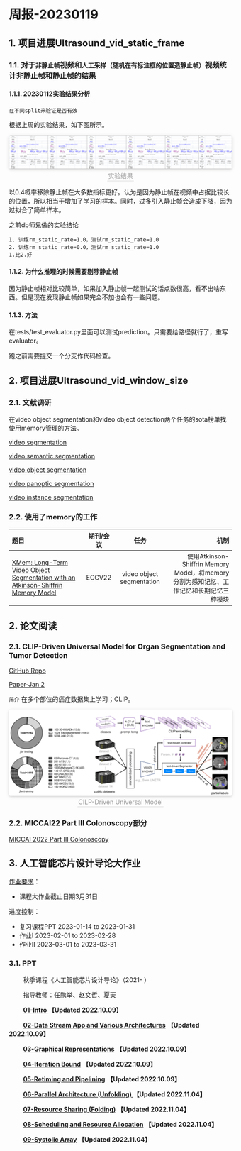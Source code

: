 # 周报-20230119

## 1. 项目进展Ultrasound_vid_static_frame

### 1.1. 对于``非静止帧``视频和``人工采样（随机在有标注框的位置造静止帧）``视频统计非静止帧和静止帧的结果


#### 1.1.1. 20230112实验结果分析

``在不同split来验证是否有效``

根据上周的实验结果，如下图所示。

<center>
    <img style="border-radius: 0.3125em;
    box-shadow: 0 2px 4px 0 rgba(34,36,38,.12),0 2px 10px 0 rgba(34,36,38,.08);" 
    src="file\experiment_20230112.png">
    <br>
    <div style="color:orange; border-bottom: 1px solid #d9d9d9;
    display: inline-block;
    color: #999;
    padding: 2px;">实验结果</div>
</center>


以0.4概率移除静止帧在大多数指标更好。认为是因为静止帧在视频中占据比较长的位置，所以相当于增加了学习的样本。同时，过多引入静止帧会造成下降，因为过拟合了简单样本。

之前db师兄做的实验结论

```
1. 训练rm_static_rate=1.0，测试rm_static_rate=1.0
2. 训练rm_static_rate=0.0，测试rm_static_rate=1.0
1.比2.好
```

#### 1.1.2. 为什么推理的时候需要剔除静止帧

因为静止帧相对比较简单，如果加入静止帧一起测试的话点数很高，看不出啥东西。但是现在发现静止帧如果完全不加也会有一些问题。

#### 1.1.3. 方法

在tests/test_evaluator.py里面可以测试prediction。只需要给路径就行了，重写evaluator。

跑之前需要提交一个分支作代码检查。

## 2. 项目进展Ultrasound_vid_window_size

### 2.1. 文献调研

在video object segmentation和video object detection两个任务的sota榜单找使用memory管理的方法。

[video segmentation](https://paperswithcode.com/task/video-segmentation)

[video semantic segmentation](https://paperswithcode.com/task/video-semantic-segmentation/codeless)

[video object segmentation](https://paperswithcode.com/task/video-object-segmentation)

[video panoptic segmentation](https://paperswithcode.com/paper/video-panoptic-segmentation-1)

[video instance segmentation](https://paperswithcode.com/task/video-instance-segmentation)

### 2.2. 使用了memory的工作

|题目|期刊/会议|任务|机制|
|:---|:---:|:---:|---:|
|[XMem: Long-Term Video Object Segmentation with an Atkinson-Shiffrin Memory Model](https://paperswithcode.com/paper/xmem-long-term-video-object-segmentation-with)|ECCV22|video object segmentation|使用Atkinson-Shiffrin Memory Model，将memory分割为感知记忆、工作记忆和长期记忆三种模块|

## 2. 论文阅读

### 2.1. CLIP-Driven Universal Model for Organ Segmentation and Tumor Detection

[GitHub Repo](https://github.com/ljwztc/CLIP-Driven-Universal-Model)

[Paper-Jan 2](https://arxiv.org/abs/2301.00785)

``简介`` 在多个部位的癌症数据集上学习；CLIP。

<center>
    <img style="border-radius: 0.3125em;
    box-shadow: 0 2px 4px 0 rgba(34,36,38,.12),0 2px 10px 0 rgba(34,36,38,.08);" 
    src="file\clip_driven_universal_model.png">
    <br>
    <div style="color:orange; border-bottom: 1px solid #d9d9d9;
    display: inline-block;
    color: #999;
    padding: 2px;">CILP-Driven Universal Model</div>
</center>


### 2.2. MICCAI22 Part III Colonoscopy部分

[MICCAI 2022 Part III Colonoscopy](https://github.com/xjtulyc/MICCAI2022_paper_reading/blob/main/Part%20III/notes.md)

## 3. 人工智能芯片设计导论大作业

[作业要求](https://github.com/xjtulyc/weekly-summary-2023/blob/main/20230119/file/1\)%E4%BA%BA%E5%B7%A5%E6%99%BA%E8%83%BD%E8%8A%AF%E7%89%87%E8%AE%BE%E8%AE%A1%E5%AF%BC%E8%AE%BA%E8%AF%BE%E7%A8%8B%E4%BD%9C%E4%B8%9A.pdf)：
- 课程大作业截止日期3月31日

进度控制：
- 复习课程PPT 2023-01-14 to 2023-01-31
- 作业I 2023-02-01 to 2023-02-28
- 作业II 2023-03-01 to 2023-03-31

### 3.1. PPT

<p style="text-indent:24.1pt"><span style="font-size:14px">秋季课程《人工智能芯片设计导论》（2021- ）</span></p>

<p style="text-indent:24.1pt"><span style="font-size:14px"><span style="font-size: 14px;">指导教师：任鹏举、赵文哲、夏天</span></span></p>

<p style="text-indent:24.1pt"><a href="https://gr.xjtu.edu.cn/documents/1796039/0/01-intro-2022-AI+Chip.pdf/244e0f1c-08b0-42e2-a75f-715f0bca113d?t=1665317459616"><span style="font-size: 14px;"><strong>01-Intro </strong></span></a><span style="font-size: 14px;"><strong>【</strong></span><span style="font-size: 14px;"><strong>Updated 2022.10.09】</strong></span></p>

<p style="text-indent:24.1pt"><a href="https://gr.xjtu.edu.cn/documents/1796039/0/02-Data+Stream+App+and+Various+Architectures-2022+AI+Chip.pdf/f511d58e-5bce-3f56-941c-6161a82c8fec?t=1665317535221"><span style="font-size: 14px;"><strong>02-Data Stream App and Various Architectures</strong></span></a>&nbsp;<span style="font-size: 14px;"><strong>【</strong></span><span style="font-size: 14px;"><strong>Updated 2022.10.09】</strong></span></p>

<p style="text-indent:24.1pt"><a href="https://gr.xjtu.edu.cn/documents/1796039/0/03-Graphical+Representations-2022+AI+Chip.pdf/bc33a5d8-e8ec-6945-173f-a9de42651293?t=1665317567532"><span style="font-size: 14px;"><strong>03-Graphical Representations</strong></span></a>&nbsp;<span style="font-size: 14px;"><span style="font-size: 14px;"><strong>【</strong></span><strong>Updated 2022.10.09】</strong></span></p>

<p style="text-indent:24.1pt"><a href="https://gr.xjtu.edu.cn/documents/1796039/0/04-Iteration+Bound-2022+AI+Chip.pdf/db87a0cd-382c-9b93-951e-99dd83200ed8?t=1665317583069"><span style="font-size: 14px;"><strong>04-Iteration Bound</strong></span></a>&nbsp;<span style="font-size: 14px;"><span style="font-size: 14px;"><strong>【</strong></span><strong>Updated 2022.10.09】</strong></span></p>

<p style="text-indent:24.1pt"><a href="https://gr.xjtu.edu.cn/documents/1796039/0/05-Retiming+and+Pipelining-2022+AI+Chip.pdf/6c4196dd-b6c5-52f0-787a-f0784b066b9f?t=1665317601086"><span style="font-size: 14px;"><strong>05-Retiming and Pipelining</strong></span></a>&nbsp;<span style="font-size: 14px;"><strong>【</strong></span><span style="font-size: 14px;"><strong>Updated 2022.10.09】</strong></span></p>

<p style="text-indent:24.1pt"><span style="font-size: 14px;"><strong><a href="https://gr.xjtu.edu.cn/documents/1796039/0/06-Parallel+Architecture+%28Unfolding%29-2022+AI+Chip.pdf/2400d1e5-26ea-b008-29ac-029a803e7ff8?t=1667513426580">06-Parallel Architecture (Unfolding) </a></strong><span style="font-size: 14px;"><strong>【</strong></span><strong>Updated 2022.11.04</strong><span style="font-size: 14px;"><strong>】</strong></span></span></p>

<p style="text-indent:24.1pt"><span style="font-size: 14px;"><strong><a href="https://gr.xjtu.edu.cn/documents/1796039/0/07-Resource+Sharing+%28Folding%29-2022+AI+Chip.pdf/afd607cd-29cc-c2a1-5f39-8266531e28bf?t=1667513450208">07-Resource Sharing (Folding)</a> </strong><span style="font-size: 14px;"><strong>【</strong></span><strong>Updated 2022.11.04</strong><span style="font-size: 14px;"><strong>】</strong></span></span></p>

<p style="text-indent:24.1pt"><span style="font-size: 14px;"><strong><a href="https://gr.xjtu.edu.cn/documents/1796039/0/08-Scheduling+and+Resource+Allocation+-2022+AI+Chip.pdf/42bb72f1-fc89-54ac-c666-7fb92a72fe3c?t=1667513468344">08-Scheduling and Resource Allocation</a> </strong><span style="font-size: 14px;"><strong>【</strong></span><strong>Updated 2022.11.04</strong><span style="font-size: 14px;"><strong>】</strong></span></span></p>

<p style="text-indent:24.1pt"><span style="font-size: 14px;"><strong><a href="https://gr.xjtu.edu.cn/documents/1796039/0/09-Systolic+Array-2022+AI+Chip.pdf/43cf86d0-367d-c3ec-6fe4-e3651c095291?t=1667513482765">09-Systolic Array</a> </strong><span style="font-size: 14px;"><strong>【</strong></span><strong>Updated 2022.11.04</strong><span style="font-size: 14px;"><strong>】</strong></span></span></p>

<p style="text-indent:24.1pt">&nbsp;</p>